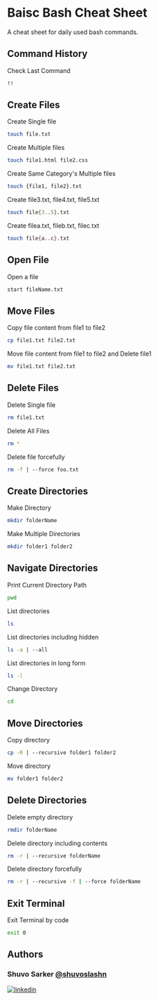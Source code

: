 
# Baisc Bash Cheat Sheet

A cheat sheet for daily used bash commands.



## Command History

Check Last Command

```bash
!!
```

## Create Files

Create Single file

```bash
touch file.txt
```

Create Multiple files

```bash
touch file1.html file2.css
```

Create Same Category's Multiple files

```bash
touch {file1, file2}.txt
```

Create file3.txt, file4.txt, file5.txt 

```bash
touch file{3..5}.txt
```

Create filea.txt, fileb.txt, filec.txt 

```bash
touch file{a..c}.txt 
```

## Open File

Open a file

```bash
start fileName.txt
```

## Move Files

Copy file content from file1 to file2

```bash
cp file1.txt file2.txt
```

Move file content from file1 to file2 and Delete file1

```bash
mv file1.txt file2.txt
```

## Delete Files

Delete Single file

```bash
rm file1.txt
```

Delete All Files

```bash
rm *
```

Delete file forcefully

```bash
rm -f | --force foo.txt
```


## Create Directories

Make Directory

```bash
mkdir folderName
```

Make Multiple Directories

```bash
mkdir folder1 folder2
```


## Navigate Directories

Print Current Directory Path

```bash
pwd
```

List directories

```bash
ls
```

List directories including hidden

```bash
ls -a | --all
```

List directories in long form

```bash
ls -l
```

Change Directory

```bash
cd
```


## Move Directories

Copy directory

```bash
cp -R | --recursive folder1 folder2
```

Move directory

```bash
mv folder1 folder2 
```



## Delete Directories

Delete empty directory

```bash
rmdir folderName 
```

Delete directory including contents

```bash
rm -r | --recursive folderName  
```

Delete directory forcefully

```bash
rm -r | --recursive -f | --force folderName
```

## Exit Terminal

Exit Terminal by code

```bash
exit 0
```


## Authors


### Shuvo Sarker [@shuvoslashn](https://www.github.com/shuvoslashn)
[![linkedin](https://img.shields.io/badge/linkedin-0A66C2?style=for-the-badge&logo=linkedin&logoColor=white)](https://www.linkedin.com/in/shuvoslashn/)

